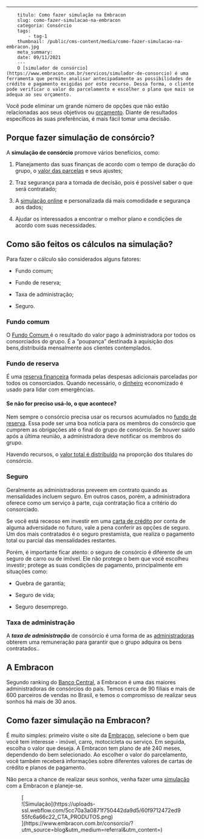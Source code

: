 ---
        titulo: Como fazer simulação na Embracon
        slug: como-fazer-simulacao-na-embracon
        categoria: Consórcio
        tags:
            - tag-1
        thumbnail: /public/cms-content/media/como-fazer-simulacao-na-embracon.jpg
        meta_summary: 
        date: 09/11/2021
        ---
        O [simulador de consórcio](https://www.embracon.com.br/servicos/simulador-de-consorcio) é uma ferramenta que permite analisar antecipadamente as possibilidades de crédito e pagamento exigidas por este recurso. Dessa forma, o cliente pode verificar o valor do parcelamento e escolher o plano que mais se adequa ao seu orçamento.

Você pode eliminar um grande número de opções que não estão relacionadas aos seus objetivos ou [orçamento](https://www.embracon.com.br/blog/a-importancia-de-organizar-e-fazer-um-orcamento-pessoal). Diante de resultados específicos às suas preferências, é mais fácil tomar uma decisão.

Porque fazer simulação de consórcio? 
-------------------------------------

A **simulação de consórcio** promove vários benefícios, como:

1. Planejamento das suas finanças de acordo com o tempo de duração do grupo, o [valor das parcelas](https://www.embracon.com.br/blog/como-calcular-as-parcelas-no-consorcio) e seus ajustes;

2. Traz segurança para a tomada de decisão, pois é possível saber o que será contratado;

3. A [simulação online](https://www.embracon.com.br/blog/simulador-de-consorcio-como-funciona) e personalizada dá mais comodidade e segurança aos dados;

4. Ajudar os interessados ​​a encontrar o melhor plano e condições de acordo com suas necessidades.

Como são feitos os cálculos na simulação? 
------------------------------------------

Para fazer o cálculo são considerados alguns fatores:

- Fundo comum;
- Fundo de reserva;
- Taxa de administração;

- Seguro.

### Fundo comum 

O [Fundo Comum ](https://www.embracon.com.br/blog/o-que-e-o-fundo-comum-no-consorcio)é o resultado do valor pago à administradora por todos os consorciados do grupo. É a “poupança” destinada à aquisição dos bens,distribuída mensalmente aos clientes contemplados.

### Fundo de reserva 

É uma [reserva financeira](https://www.embracon.com.br/blog/o-que-e-e-como-funciona-o-fundo-de-reserva) formada pelas despesas adicionais parceladas por todos os consorciados. Quando necessário, o [dinheiro](https://www.embracon.com.br/blog/comece-a-poupar-dinheiro-ainda-em-2021) economizado é usado para lidar com emergências.

#### Se não for preciso usá-lo, o que acontece? 

Nem sempre o consórcio precisa usar os recursos acumulados no [fundo de reserva](https://www.embracon.com.br/blog/entenda-como-funciona-a-devolucao-do-fundo-de-reserva). Essa pode ser uma boa notícia para os membros do consórcio que cumprem as obrigações até o final do grupo de consórcio. Se houver saldo após a última reunião, a administradora deve notificar os membros do grupo.

Havendo recursos, o [valor total é distribuído](https://www.embracon.com.br/conhecaoconsorcio/o-que-e-fundo-de-reserva) na proporção dos titulares do consórcio.

### Seguro 

Geralmente as administradoras preveem em contrato quando as mensalidades incluem seguro. Em outros casos, porém, a administradora oferece como um serviço à parte, cuja contratação fica a critério do consorciado.

Se você está receoso em investir em uma [carta de crédito](https://www.embracon.com.br/conhecaoconsorcio/o-que-e-carta-de-credito) por conta de alguma adversidade no futuro, vale a pena conferir as opções de seguro. Um dos mais contratados é o seguro prestamista, que realiza o pagamento total ou parcial das mensalidades restantes.

Porém, é importante ficar atento: o seguro de consórcio é diferente de um seguro de carro ou de imóvel. Ele não protege o bem que você escolheu investir; protege as suas condições de pagamento, principalmente em situações como:

- Quebra de garantia;

- Seguro de vida;
- Seguro desemprego.

### Taxa de administração 

A ***taxa de administração*** de consórcio é uma forma de as [administradoras](https://www.embracon.com.br/conhecaoconsorcio/o-que-e-uma-administradora-de-consorcio) obterem uma remuneração para garantir que o grupo adquira os bens contratados..

A Embracon 
-----------

Segundo ranking do [Banco Central](https://www.bcb.gov.br/), a Embracon é uma das maiores administradoras de consórcios do país. Temos cerca de 90 filiais e mais de 600 parceiros de vendas no Brasil, e temos o compromisso de realizar seus sonhos há mais de 30 anos.

Como fazer simulação na Embracon? 
----------------------------------

É muito simples: primeiro visite o site da [Embracon](https://www.embracon.com.br/), selecione o bem que você tem interesse - imóvel, carro, motocicleta ou serviço. Em seguida, escolha o valor que deseja. A Embracon tem plano de até 240 meses, dependendo do bem selecionado. Ao escolher o valor do parcelamento, você também receberá informações sobre diferentes valores de cartas de crédito e planos de pagamento.

Não perca a chance de realizar seus sonhos, venha fazer uma [simulação](https://www.embracon.com.br/servicos/consorcio-simulacao) com a Embracon e planeje-se.

<figure class="w-richtext-figure-type-image w-richtext-align-center">[<div>![Simulação](https://uploads-ssl.webflow.com/5cc70a3a0871f750442da9d5/60f9712472ed955fc6a66c22_CTA_PRODUTOS.png)</div>](https://www.embracon.com.br/consorcio/?utm_source=blog&utm_medium=referral&utm_content=)</figure>
        